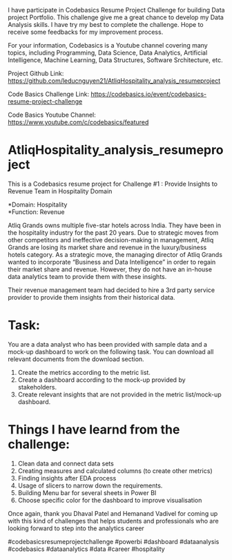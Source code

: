I have participate in Codebasics Resume Project Challenge for building Data project Portfolio. This challenge give me a great chance to develop my Data Analysis skills. I have try my best to complete the challenge. Hope to receive some feedbacks for my improvement process.

For your information, Codebasics is a Youtube channel covering many topics, including Programming, Data Science, Data Analytics, Artificial Intelligence, Machine Learning, Data Structures, Software Srchitecture, etc.

Project Github Link: https://github.com/leducnguyen21/AtliqHospitality_analysis_resumeproject

Code Basics Challenge Link: https://codebasics.io/event/codebasics-resume-project-challenge

Code Basics Youtube Channel: https://www.youtube.com/c/codebasics/featured

# AtliqHospitality_analysis_resumeproject
This is a Codebasics resume project for Challenge #1 : Provide Insights to Revenue Team in Hospitality Domain

*Domain:  Hospitality       
*Function: Revenue

Atliq Grands owns multiple five-star hotels across India. They have been in the hospitality industry for the past 20 years. Due to strategic moves from other competitors and ineffective decision-making in management, Atliq Grands are losing its market share and revenue in the luxury/business hotels category. As a strategic move, the managing director of Atliq Grands wanted to incorporate “Business and Data Intelligence” in order to regain their market share and revenue. However, they do not have an in-house data analytics team to provide them with these insights.

Their revenue management team had decided to hire a 3rd party service provider to provide them insights from their historical data.

# Task:  

You are a data analyst who has been provided with sample data and a mock-up dashboard to work on the following task. You can download all relevant documents from the download section.

1. Create the metrics according to the metric list.
2. Create a dashboard according to the mock-up provided by stakeholders.
3. Create relevant insights that are not provided in the metric list/mock-up dashboard.

# Things I have learnd from the challenge:
1. Clean data and connect data sets 
2. Creating measures and calculated columns (to create other metrics)
3. Finding insights after EDA process
4. Usage of slicers to narrow down the requirements.
5. Building Menu bar for several sheets in Power BI
6. Choose specific color for the dashboard to improve visualisation

Once again, thank you Dhaval Patel and Hemanand Vadivel for coming up with this kind of challenges that helps students and professionals who are looking forward to step into the analytics career

#codebasicsresumeprojectchallenge #powerbi #dashboard #dataanalysis #codebasics #dataanalytics #data #career #hospitality 
